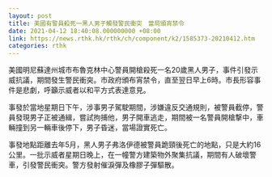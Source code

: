 ```yaml
---
layout: post
title: 美國有警員殺死一黑人男子觸發警民衝突　當局頒宵禁令
date: 2021-04-12 18:40:08.000000000 +08:00
link: https://news.rthk.hk/rthk/ch/component/k2/1585373-20210412.htm
categories: rthk
---
```


美國明尼蘇達州城市布魯克林中心警員開槍殺死一名20歲黑人男子，事件引發示威抗議，期間發生警民衝突。市政府頒布宵禁令，直至翌日早上6時。市長形容事件是悲劇，呼籲示威者以和平方式表達意見。

事發於當地星期日下午，涉事男子駕駛期間，涉嫌違反交通規則，被警員截停，警員發現男子正被通緝，嘗試拘捕他，男子開車逃走，期間被一名警員開槍撃中，車輛撞到另一輛車後停下，男子昏迷，當場證實死亡。

事發地點距離去年5月，黑人男子弗洛伊德被警員跪頸後死亡的地點，只是大約16公里。一批示威者星期日晚上，在一幢警方建築物外聚集抗議，期間有人破壞警車，引發警民衝突。警方發射催淚彈及橡膠子彈驅散。
